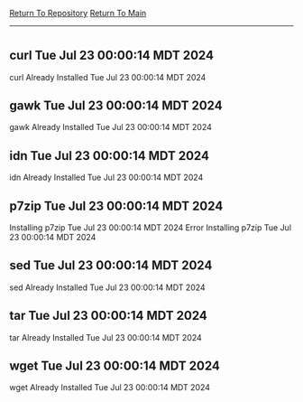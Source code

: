 [Return To Repository](https://github.com/DigitalWarrior/piholeparser/)
[Return To Main](https://github.com/DigitalWarrior/piholeparser/blob/master/RecentRunLogs/Mainlog.md)
____________________________________
# 
## curl Tue Jul 23 00:00:14 MDT 2024
curl Already Installed Tue Jul 23 00:00:14 MDT 2024
## gawk Tue Jul 23 00:00:14 MDT 2024
gawk Already Installed Tue Jul 23 00:00:14 MDT 2024
## idn Tue Jul 23 00:00:14 MDT 2024
idn Already Installed Tue Jul 23 00:00:14 MDT 2024
## p7zip Tue Jul 23 00:00:14 MDT 2024
Installing p7zip Tue Jul 23 00:00:14 MDT 2024
Error Installing p7zip Tue Jul 23 00:00:14 MDT 2024
## sed Tue Jul 23 00:00:14 MDT 2024
sed Already Installed Tue Jul 23 00:00:14 MDT 2024
## tar Tue Jul 23 00:00:14 MDT 2024
tar Already Installed Tue Jul 23 00:00:14 MDT 2024
## wget Tue Jul 23 00:00:14 MDT 2024
wget Already Installed Tue Jul 23 00:00:14 MDT 2024
